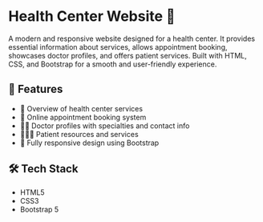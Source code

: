 # Health Center Website 🏥

A modern and responsive website designed for a health center. It provides essential information about services, allows appointment booking, showcases doctor profiles, and offers patient services. Built with HTML, CSS, and Bootstrap for a smooth and user-friendly experience.

## 🚀 Features

- 🏥 Overview of health center services
- 📅 Online appointment booking system
- 👩‍⚕️ Doctor profiles with specialties and contact info
- 🧑‍🤝‍🧑 Patient resources and services
- 📱 Fully responsive design using Bootstrap

## 🛠️ Tech Stack

- HTML5
- CSS3
- Bootstrap 5
